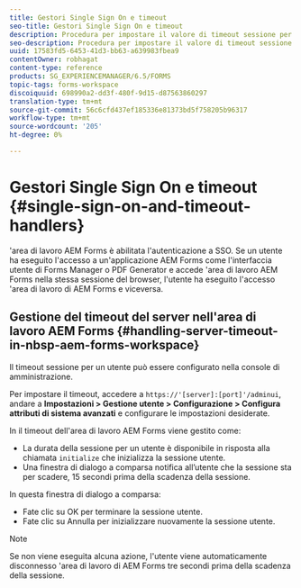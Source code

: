 ```yaml
---
title: Gestori Single Sign On e timeout
seo-title: Gestori Single Sign On e timeout
description: Procedura per impostare il valore di timeout sessione per 'area di lavoro AEM Forms.
seo-description: Procedura per impostare il valore di timeout sessione per 'area di lavoro AEM Forms.
uuid: 17583fd5-6453-41d3-bb63-a639983fbea9
contentOwner: robhagat
content-type: reference
products: SG_EXPERIENCEMANAGER/6.5/FORMS
topic-tags: forms-workspace
discoiquuid: 698990a2-dd3f-480f-9d15-d87563860297
translation-type: tm+mt
source-git-commit: 56c6cfd437ef185336e81373bd5f758205b96317
workflow-type: tm+mt
source-wordcount: '205'
ht-degree: 0%

---
```



# Gestori Single Sign On e timeout {#single-sign-on-and-timeout-handlers}

&#39;area di lavoro AEM Forms è abilitata l&#39;autenticazione a SSO. Se un utente ha eseguito l&#39;accesso a un&#39;applicazione AEM Forms  come l&#39;interfaccia utente di Forms Manager o PDF Generator e accede &#39;area di lavoro AEM Forms nella stessa sessione del browser, l&#39;utente ha eseguito l&#39;accesso &#39;area di lavoro di AEM Forms e viceversa.

## Gestione del timeout del server nell&#39;area di lavoro  AEM Forms {#handling-server-timeout-in-nbsp-aem-forms-workspace}

Il timeout sessione per un utente può essere configurato nella console di amministrazione.

Per impostare il timeout, accedere a `https://'[server]:[port]'/adminui`, andare a **Impostazioni > Gestione utente > Configurazione > Configura attributi di sistema avanzati** e configurare le impostazioni desiderate.

In  il timeout dell&#39;area di lavoro AEM Forms viene gestito come:

* La durata della sessione per un utente è disponibile in risposta alla chiamata `initialize` che inizializza la sessione utente.
* Una finestra di dialogo a comparsa notifica all’utente che la sessione sta per scadere, 15 secondi prima della scadenza della sessione.

In questa finestra di dialogo a comparsa:

* Fate clic su OK per terminare la sessione utente.
* Fate clic su Annulla per inizializzare nuovamente la sessione utente.

>[!NOTE]
>
>Se non viene eseguita alcuna azione, l&#39;utente viene automaticamente disconnesso &#39;area di lavoro di AEM Forms tre secondi prima della scadenza della sessione.
